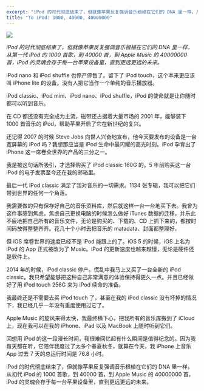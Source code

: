 ```yaml
---
excerpt: "iPod 的时代彻底结束了，但就像苹果反复强调音乐根植在它们的 DNA 里一样，从第一代 iPod 的 1000 首歌，到 40000 首，到 Apple Music 的 40000000 首，iPod 的灵魂会存于每一台苹果设备里，直到更远更远的未来。"
title: "To iPod: 1000, 40000, 40000000"
---
```


![][image-1]

_iPod 的时代彻底结束了，但就像苹果反复强调音乐根植在它们的 DNA 里一样，从第一代 iPod 的 1000 首歌，到 40000 首，到 Apple Music 的 40000000 首，iPod 的灵魂会存于每一台苹果设备里，直到更远更远的未来。_

iPod nano 和 iPod shuffle 也停产停售了。留下了 iPod touch，这个本来更应该叫 iPhone lite 的设备。没有人把它当作一个单纯的音乐播放器。

iPod classic、iPod mini、iPod nano、iPod shuffle，iPod 的使命就是让你随时都可以听到音乐。

在 CD 都还没有完全成为主流，磁带还占据着大量市场的 2001 年，能够装下 1000 首音乐的 iPod，帮助苹果开启了它在新世纪的复兴。

还记得 2007 的时候 Steve Jobs 向世人兴奋地宣布，他今天要发布的设备是一台宽屏幕的 iPod 吗？我想那应当是 iPod 生命中最闪耀的高光时刻。iPod 孕育出了 iPhone 这一席卷全世界的产品的三分之一。

我是被这句话所吸引，才选择购买了 iPod classic 160G 的。5 年前购买这一台 iPod 的电子发票至今还在我的邮箱里。

最后一代 iPod classic 满足了我对音乐的一切需求。1134 张专辑，我可以把它们带到世界的任何一个角落。

我需要做的只有保存好自己的音乐资料库，然后就这样一台一台地买下去。我曾为这件事感到焦虑，焦虑自己更换电脑的时候怎么做好 iTunes 数据的迁移，并乐此不疲地把自己所有的音乐文件，无论是购买的、下载的、CD 上抓下来的，都按时间码放得整整齐齐。花几十个小时去把音乐的 matadata、封面都整理好。

但 iOS 席卷世界的速度已经不是 iPod 能跟上的了。iOS 5 的时候，iOS 上名为 iPod 的 App 正式被改为了 Music。iPod 的更新速度也越来越慢，无论是硬件还是软件上。

2014 年的时候，iPod classic 停产。慌乱中我马上又买了一台全新的 iPod classic。我只希望能够把这种自己非常满意的体验保持得更久一点。并且已经做好了用 iPod touch 256G 来为 iPod 续命的准备。

我最终还是不需要去买 iPod touch 了，甚至在我的 iPod classic 没有坏掉的情况下，我已经几乎一年没有重度使用过它了。

Apple Music 的旋风来得太快，我最终横下心，把我所有的音乐库搬到了 iCloud 上，现在我可以在我的 iPhone、iPad 以及 MacBook 上随时听到它们。

回想用 iPod 的这一段漫长时间，我很难回忆起有什么瞬间是值得纪念的。因为我每天都在听，它陪伴我度过了太多个春夏秋冬，就算在今天，我 iPhone 上音乐 App 过去 7 天的总运行时间是 76.8 小时。

iPod 的时代彻底结束了，但就像苹果反复强调音乐根植在它们的 DNA 里一样，从初代 iPod 的 1000 首歌，到 40000 首，到 Apple Music 的 40000000 首，iPod 的灵魂会存于每一台苹果设备里，直到更远更远的未来。

[image-1]:	https://cl.ly/oQmV/WX20170728-125206@2x-768x417